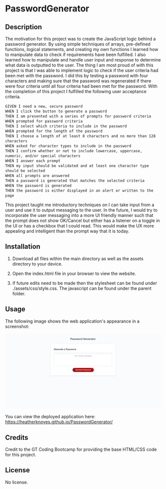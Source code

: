 # PasswordGenerator

## Description

The motivation for this project was to create the JavaScript logic behind a password generator. By using simple techniques of arrays, pre-defined functions, logical statements, and creating my own functions I learned how to manipulate data to check if requirements have been fulfilled. I also learned how to manipulate and handle user input and response to determine what data is outputted to the user. The thing I am most proud of with this project is that I was able to implement logic to check if the user criteria had been met with the password. I did this by testing a password with four characters and making sure that the password was regenerated if there were four criteria until all four criteria had been met for the password. With the completion of this project I fulfilled the following user acceptance criteria.

```
GIVEN I need a new, secure password
WHEN I click the button to generate a password
THEN I am presented with a series of prompts for password criteria
WHEN prompted for password criteria
THEN I select which criteria to include in the password
WHEN prompted for the length of the password
THEN I choose a length of at least 8 characters and no more than 128 characters
WHEN asked for character types to include in the password
THEN I confirm whether or not to include lowercase, uppercase, numeric, and/or special characters
WHEN I answer each prompt
THEN my input should be validated and at least one character type should be selected
WHEN all prompts are answered
THEN a password is generated that matches the selected criteria
WHEN the password is generated
THEN the password is either displayed in an alert or written to the page
```

This project taught me introductory techniques on I can take input from a user and use it to output messaging to the user. In the future, I would try to incorporate the user messaging into a more UI friendly manner such that the prompt does not show OK/Cancel but either has a listener on a toggle in the UI or has a checkbox that I could read. This would make the UX more appealing and intelligent than the prompt way that it is today.

## Installation

1. Download all files within the main directory as well as the assets directory to your device.

2. Open the index.html file in your browser to view the website.

3. If future edits need to be made then the stylesheet can be found under ./assets/css/style.css. The javascript can be found under the parent folder.

## Usage

The following image shows the web application's appearance in a screenshot:

![The password generator webpage in a full screenshot.](./assets/images/websiteScreenshot.png)

You can view the deployed application here: https://heatherknoyes.github.io/PasswordGenerator/

## Credits

Credit to the GT Coding Bootcamp for providing the base HTML/CSS code for this project.

## License

No license.
